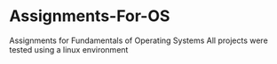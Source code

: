 # Assignments-For-OS
Assignments for Fundamentals of Operating Systems
All projects were tested using a linux environment
